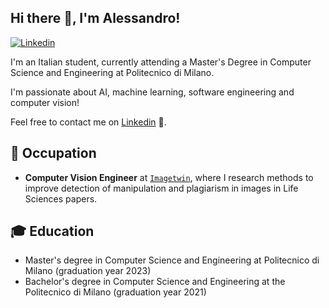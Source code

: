 <!--
**alessandromaranelli/alessandromaranelli** is a ✨ _special_ ✨ repository because its `README.md` (this file) appears on your GitHub profile.

Here are some ideas to get you started:

- 🔭 I’m currently working on ...
- 🌱 I’m currently learning ...
- 👯 I’m looking to collaborate on ...
- 🤔 I’m looking for help with ...
- 💬 Ask me about ...
- 📫 How to reach me: ...
- 😄 Pronouns: ...
- ⚡ Fun fact: ...
-->

## Hi there 👋, I'm Alessandro!
[![Linkedin](https://img.shields.io/badge/linked-in-369?style=for-the-badge&logo=linkedin&logoColor=white&color=blue)](https://www.linkedin.com/in/alessandro-maranelli-94465221b/)

I'm an Italian student, currently attending a Master's Degree in Computer Science and Engineering at Politecnico di Milano.

I'm passionate about AI, machine learning, software engineering and computer vision!

Feel free to contact me on [Linkedin](https://www.linkedin.com/in/alessandro-maranelli-94465221b/) :rocket:.


## :office: **Occupation**
 - **Computer Vision Engineer** at [`Imagetwin`](https://imagetwin.ai/), where I research methods to improve detection of manipulation and plagiarism in images in Life Sciences papers.

## :mortar_board: Education
- Master's degree in Computer Science and Engineering at Politecnico di Milano (graduation year 2023)
- Bachelor's degree in Computer Science and Engineering at the Politecnico di Milano (graduation year 2021)
